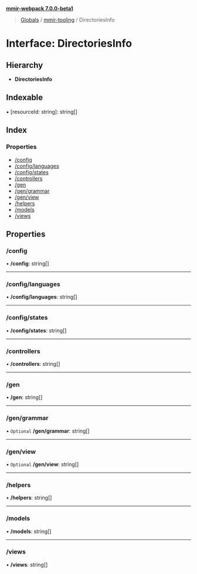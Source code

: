 **[mmir-webpack 7.0.0-beta1](../README.md)**

> [Globals](../README.md) / [mmir-tooling](../modules/mmir_tooling.md) / DirectoriesInfo

# Interface: DirectoriesInfo

## Hierarchy

* **DirectoriesInfo**

## Indexable

▪ [resourceId: string]: string[]

## Index

### Properties

* [/config](mmir_tooling.directoriesinfo.md#/config)
* [/config/languages](mmir_tooling.directoriesinfo.md#/config/languages)
* [/config/states](mmir_tooling.directoriesinfo.md#/config/states)
* [/controllers](mmir_tooling.directoriesinfo.md#/controllers)
* [/gen](mmir_tooling.directoriesinfo.md#/gen)
* [/gen/grammar](mmir_tooling.directoriesinfo.md#/gen/grammar)
* [/gen/view](mmir_tooling.directoriesinfo.md#/gen/view)
* [/helpers](mmir_tooling.directoriesinfo.md#/helpers)
* [/models](mmir_tooling.directoriesinfo.md#/models)
* [/views](mmir_tooling.directoriesinfo.md#/views)

## Properties

### /config

•  **/config**: string[]

___

### /config/languages

•  **/config/languages**: string[]

___

### /config/states

•  **/config/states**: string[]

___

### /controllers

•  **/controllers**: string[]

___

### /gen

•  **/gen**: string[]

___

### /gen/grammar

• `Optional` **/gen/grammar**: string[]

___

### /gen/view

• `Optional` **/gen/view**: string[]

___

### /helpers

•  **/helpers**: string[]

___

### /models

•  **/models**: string[]

___

### /views

•  **/views**: string[]
